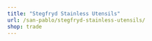 ```yaml
---
title: "Stegfryd Stainless Utensils"
url: /san-pablo/stegfryd-stainless-utensils/
shop: trade
---
```


